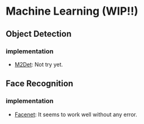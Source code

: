 # Machine Learning (WIP!!)

## Object Detection
### implementation
- [M2Det](https://github.com/qijiezhao/M2Det): Not try yet.

## Face Recognition
### implementation
- [Facenet](https://github.com/nyoki-mtl/keras-facenet): It seems to work well without any error.
